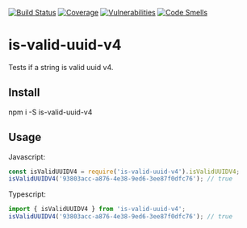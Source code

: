 [![Build Status](https://travis-ci.com/jammymalina/is-valid-uuid-v4.svg?branch=master)](https://travis-ci.com/jammymalina/is-valid-uuid-v4) [![Coverage](https://sonarcloud.io/api/project_badges/measure?project=is-valid-uuid-v4&metric=coverage)](https://sonarcloud.io/dashboard?id=is-valid-uuid-v4) [![Vulnerabilities](https://sonarcloud.io/api/project_badges/measure?project=is-valid-uuid-v4&metric=vulnerabilities)](https://sonarcloud.io/dashboard?id=is-valid-uuid-v4) [![Code Smells](https://sonarcloud.io/api/project_badges/measure?project=is-valid-uuid-v4&metric=code_smells)](https://sonarcloud.io/dashboard?id=is-valid-uuid-v4)

# is-valid-uuid-v4

Tests if a string is valid uuid v4.

## Install
npm i -S is-valid-uuid-v4

## Usage

Javascript:
```javascript
const isValidUUIDV4 = require('is-valid-uuid-v4').isValidUUIDV4;
isValidUUIDV4('93803acc-a876-4e38-9ed6-3ee87f0dfc76'); // true
```

Typescript:
```typescript
import { isValidUUIDV4 } from 'is-valid-uuid-v4';
isValidUUIDV4('93803acc-a876-4e38-9ed6-3ee87f0dfc76'); // true
```
